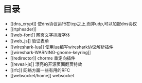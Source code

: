 # 目录

* [[dns_crypt]] 使dns协议运行在tcp之上,而非udp,可以加密dns协议
* [[rtpheader]]
* [[web-font]] 网页文字排版字体
* [[web_js]] 验证表单
* [[wireshark-lua]] 使用lua编写wireshark协议解析插件
* [[wireshark-WARNING-gnome-keyring]]
* [[redirector]] chorme 重定向插件
* [[reveal-js]] 漂亮的开源页面翻页特效
* [[rfc]] 网络方面一些有用的RFC
* [[websocket/home]] websocket